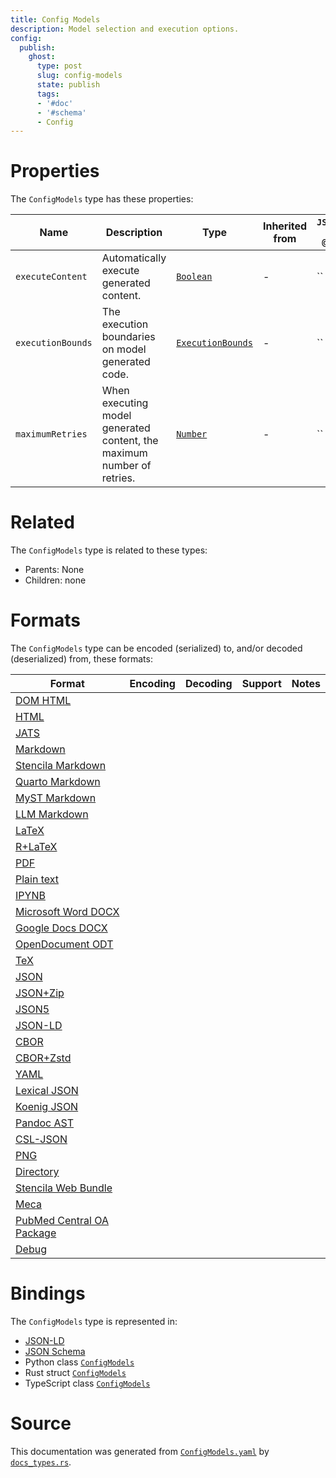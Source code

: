 ```yaml
---
title: Config Models
description: Model selection and execution options.
config:
  publish:
    ghost:
      type: post
      slug: config-models
      state: publish
      tags:
      - '#doc'
      - '#schema'
      - Config
---
```


# Properties

The `ConfigModels` type has these properties:

| Name              | Description                                                            | Type                                                                                  | Inherited from | `JSON-LD @id` | Aliases                                                                             |
| ----------------- | ---------------------------------------------------------------------- | ------------------------------------------------------------------------------------- | -------------- | ------------- | ----------------------------------------------------------------------------------- |
| `executeContent`  | Automatically execute generated content.                               | [`Boolean`](https://stencila.ghost.io/docs/reference/schema/boolean)                  | -              | ``            | `execute-content`, `execute_content`                                                |
| `executionBounds` | The execution boundaries on model generated code.                      | [`ExecutionBounds`](https://stencila.ghost.io/docs/reference/schema/execution-bounds) | -              | ``            | `execution-bounds`, `execution_bounds`                                              |
| `maximumRetries`  | When executing model generated content, the maximum number of retries. | [`Number`](https://stencila.ghost.io/docs/reference/schema/number)                    | -              | ``            | `max-retries`, `maximum-retries`, `execution-retries`, `retries`, `maximum_retries` |

# Related

The `ConfigModels` type is related to these types:

- Parents: None
- Children: none

# Formats

The `ConfigModels` type can be encoded (serialized) to, and/or decoded (deserialized) from, these formats:

| Format                                                                              | Encoding | Decoding | Support | Notes |
| ----------------------------------------------------------------------------------- | -------- | -------- | ------- | ----- |
| [DOM HTML](https://stencila.ghost.io/docs/reference/formats/dom.html)               |          |          |         |
| [HTML](https://stencila.ghost.io/docs/reference/formats/html)                       |          |          |         |
| [JATS](https://stencila.ghost.io/docs/reference/formats/jats)                       |          |          |         |
| [Markdown](https://stencila.ghost.io/docs/reference/formats/md)                     |          |          |         |
| [Stencila Markdown](https://stencila.ghost.io/docs/reference/formats/smd)           |          |          |         |
| [Quarto Markdown](https://stencila.ghost.io/docs/reference/formats/qmd)             |          |          |         |
| [MyST Markdown](https://stencila.ghost.io/docs/reference/formats/myst)              |          |          |         |
| [LLM Markdown](https://stencila.ghost.io/docs/reference/formats/llmd)               |          |          |         |
| [LaTeX](https://stencila.ghost.io/docs/reference/formats/latex)                     |          |          |         |
| [R+LaTeX](https://stencila.ghost.io/docs/reference/formats/rnw)                     |          |          |         |
| [PDF](https://stencila.ghost.io/docs/reference/formats/pdf)                         |          |          |         |
| [Plain text](https://stencila.ghost.io/docs/reference/formats/text)                 |          |          |         |
| [IPYNB](https://stencila.ghost.io/docs/reference/formats/ipynb)                     |          |          |         |
| [Microsoft Word DOCX](https://stencila.ghost.io/docs/reference/formats/docx)        |          |          |         |
| [Google Docs DOCX](https://stencila.ghost.io/docs/reference/formats/gdocx)          |          |          |         |
| [OpenDocument ODT](https://stencila.ghost.io/docs/reference/formats/odt)            |          |          |         |
| [TeX](https://stencila.ghost.io/docs/reference/formats/tex)                         |          |          |         |
| [JSON](https://stencila.ghost.io/docs/reference/formats/json)                       |          |          |         |
| [JSON+Zip](https://stencila.ghost.io/docs/reference/formats/json.zip)               |          |          |         |
| [JSON5](https://stencila.ghost.io/docs/reference/formats/json5)                     |          |          |         |
| [JSON-LD](https://stencila.ghost.io/docs/reference/formats/jsonld)                  |          |          |         |
| [CBOR](https://stencila.ghost.io/docs/reference/formats/cbor)                       |          |          |         |
| [CBOR+Zstd](https://stencila.ghost.io/docs/reference/formats/cbor.zstd)             |          |          |         |
| [YAML](https://stencila.ghost.io/docs/reference/formats/yaml)                       |          |          |         |
| [Lexical JSON](https://stencila.ghost.io/docs/reference/formats/lexical)            |          |          |         |
| [Koenig JSON](https://stencila.ghost.io/docs/reference/formats/koenig)              |          |          |         |
| [Pandoc AST](https://stencila.ghost.io/docs/reference/formats/pandoc)               |          |          |         |
| [CSL-JSON](https://stencila.ghost.io/docs/reference/formats/csl)                    |          |          |         |
| [PNG](https://stencila.ghost.io/docs/reference/formats/png)                         |          |          |         |
| [Directory](https://stencila.ghost.io/docs/reference/formats/directory)             |          |          |         |
| [Stencila Web Bundle](https://stencila.ghost.io/docs/reference/formats/swb)         |          |          |         |
| [Meca](https://stencila.ghost.io/docs/reference/formats/meca)                       |          |          |         |
| [PubMed Central OA Package](https://stencila.ghost.io/docs/reference/formats/pmcoa) |          |          |         |
| [Debug](https://stencila.ghost.io/docs/reference/formats/debug)                     |          |          |         |

# Bindings

The `ConfigModels` type is represented in:

- [JSON-LD](https://stencila.org/ConfigModels.jsonld)
- [JSON Schema](https://stencila.org/ConfigModels.schema.json)
- Python class [`ConfigModels`](https://github.com/stencila/stencila/blob/main/python/python/stencila/types/config_models.py)
- Rust struct [`ConfigModels`](https://github.com/stencila/stencila/blob/main/rust/schema/src/types/config_models.rs)
- TypeScript class [`ConfigModels`](https://github.com/stencila/stencila/blob/main/ts/src/types/ConfigModels.ts)

# Source

This documentation was generated from [`ConfigModels.yaml`](https://github.com/stencila/stencila/blob/main/schema/ConfigModels.yaml) by [`docs_types.rs`](https://github.com/stencila/stencila/blob/main/rust/schema-gen/src/docs_types.rs).
